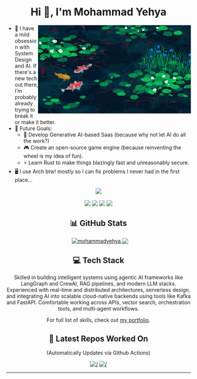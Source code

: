 <!-- <img src="https://github.com/MohammadYehya/MohammadYehya/blob/main/working.gif" alt="" /> -->
<h1 align="center">Hi 👋, I'm Mohammad Yehya</h1>
<img align='right' src="./gitassets/pondfish.gif" height="240px"/>
<p align="left">

- 🤖 I have a mild obsession with System Design and AI. If there's a new tech out there, I’m probably already trying to break it or make it better.
- 🚀 Future Goals:
  - 🧠 Develop Generative AI-based Saas (because why not let AI do all the work?)
  - 🎮 Create an open-source game engine (because reinventing the wheel is my idea of fun).
  - ⚡ Learn Rust to make things blazingly fast and unreasonably secure.
- 🖥️ I use Arch btw! mostly so I can fix problems I never had in the first place...

</p>

<p align="center">
  <!-- <img src="https://visitcount.itsvg.in/api?id=MohammadYehya&label=Profile%20Views&color=10&icon=0&pretty=true" /> -->
  <img src="https://komarev.com/ghpvc/?username=MohammadYehya&color=red&base=2000&abbreviated=true" />
</p>
<!-- <br> -->
<p align="center"> 
  <a href="https://linkedin.com/in/mohammad-yehya"><img src="https://img.shields.io/badge/LinkedIn-%230077B5.svg?&style=for-the-badge&logo=linkedin-white&logoColor=white"/></a>
  <a href="https://mohammadyehya.github.io"><img src="https://img.shields.io/badge/Portfolio-darkred?&style=for-the-badge&logo=GoogleChrome&logoColor=white"/></a>  
  <a href="https://github.com/MohammadYehya"><img src="https://img.shields.io/badge/Github-black?&style=for-the-badge&logo=Github&logoColor=white"/></a>
  <a href="mailto:mohammad7446@gmail.com"><img src="https://img.shields.io/badge/Gmail-white?&style=for-the-badge&logo=gmail&logoColor=gmail"></a>
</p>

<h2 align="center">📊 GitHub Stats</h2>
<p align="center">&nbsp;
  <a href="https://github-readme-stats.vercel.app/api?username=MohammadYehya&theme=bear&show_icons=true&border_color=EFBF04&rank_icon=default&border_radius=30&show=prs_merged&include_all_commits=false&count_private=true">
  <img align="center" src="https://github-readme-stats.vercel.app/api?username=MohammadYehya&theme=bear&show_icons=true&border_color=EFBF04&rank_icon=default&border_radius=30&show=prs_merged&include_all_commits=false&count_private=true" alt="mohammadyehya" />  
  </a>
  <a href="https://github-readme-stats.vercel.app/api/top-langs/?username=MohammadYehya&theme=bear&border_color=EFBF04&border_radius=30&card_width=300&include_all_commits=true&count_private=true&layout=compact&langs_count=10&hide=Jupyter%20Notebook,HTML,CSS,Rich%20Text%20Format,TeX">
  <img align="center" src="https://github-readme-stats.vercel.app/api/top-langs/?username=MohammadYehya&theme=bear&border_color=EFBF04&border_radius=30&card_width=300&include_all_commits=true&count_private=true&layout=compact&langs_count=10&hide=Jupyter%20Notebook,HTML,CSS,Rich%20Text%20Format,TeX"/>
  </a>
</p>

<h2 align="center">💻 Tech Stack</h2>
<p align="center">Skilled in building intelligent systems using agentic AI frameworks like LangGraph and CrewAI, RAG pipelines, and modern LLM stacks. Experienced with real-time and distributed architectures, serverless design, and integrating AI into scalable cloud-native backends using tools like Kafka and FastAPI. Comfortable working across APIs, vector search, orchestration tools, and multi-agent workflows.</p>
<p align="center">For full list of skills, check out <a href="https://mohammadyehya.github.io/Skills">my portfolio</a>.</p>




<h2 align="center">📂 Latest Repos Worked On</h2>
<p align="center">
<p align="center">
(Automatically Updates via Github Actions)
</p>
<div align="center">
<!-- LAST_WORKED_ON_REPOS -->
<a href=https://github.com/MohammadYehya/LangFlowChallenges><img src=https://github-readme-stats.vercel.app/api/pin/?username=mohammadyehya&repo=LangFlowChallenges&theme=bear&show_icons=true&border_color=EFBF04&border_radius=30 alt=/></a>
<a href=https://github.com/MohammadYehya/learnLangGraph><img src=https://github-readme-stats.vercel.app/api/pin/?username=mohammadyehya&repo=learnLangGraph&theme=bear&show_icons=true&border_color=EFBF04&border_radius=30 alt=/></a>
<!-- END_LAST_WORKED_ON_REPOS -->
</div>
</p>

<!-- h2 align="center">✍️ Random Dev Quote</h2 -->
<!-- p align="center"><img src="https://quotes-github-readme.vercel.app/api?type=horizontal&theme=radical"/></p -->

---
